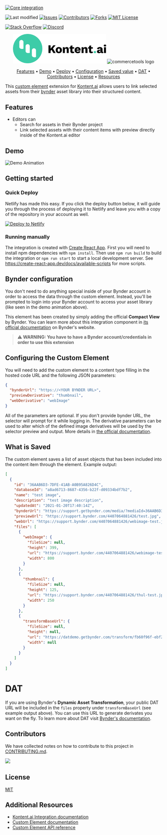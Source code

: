 [![Core integration][core-shield]](https://kontent.ai/integrations/bynder)

![Last modified][last-commit]
[![Issues][issues-shield]][issues-url]
[![Contributors][contributors-shield]][contributors-url]
[![Forks][forks-shield]][forks-url]
[![MIT License][license-shield]][license-url]

[![Stack Overflow][stack-shield]](https://stackoverflow.com/tags/kontent-ai)
[![Discord][discord-shield]](https://discord.gg/SKCxwPtevJ)

<p align="center">
<picture>
  <source media="(prefers-color-scheme: dark)" srcset="docs/kai-logo-hor-neg-rgb.svg">
  <img alt="Kontent.ai logo for dark/light scheme." src="docs/kai-logo-hor-pos-rgb.svg" width="300">
</picture>
<image src="docs/bynder_logo.png"
alt="commercetools logo" width="300">
</p>

<p align="center">
  <a href="#features">Features</a> •
  <a href="#demo">Demo</a> •
  <a href="#quick-deploy">Deploy</a> •
  <a href="#configuring-the-custom-element">Configuration</a> •
  <a href="#what-is-saved">Saved value</a> •
  <a href="#dat">DAT</a> •
  <a href="#contributors">Contributors</a> •
  <a href="#license">License</a> •
  <a href="#additional-resources">Resources</a>
</p>

This [custom element](https://kontent.ai/learn/tutorials/develop-apps/integrate/content-editing-extensions) extension for [Kontent.ai](https://kontent.ai) allows users to link selected assets from their [bynder](https://www.bynder.com/en/) asset library into their structured content.

## Features

- Editors can
  - Search for assets in their Bynder project
  - Link selected assets with their content items with preview directly inside of the Kontent.ai editor

## Demo

![Demo Animation][product-demo]

## Getting started

### Quick Deploy

Netlify has made this easy. If you click the deploy button below, it will guide you through the process of deploying it to Netlify and leave you with a copy of the repository in your account as well.

[![Deploy to Netlify](https://www.netlify.com/img/deploy/button.svg)](https://app.netlify.com/start/deploy?repository=https://github.com/kontent-ai/integration-bynder)

### Running manually

The integration is created with [Create React App](https://create-react-app.dev/). First you will need to install npm dependencies with `npm install`. Then use `npm run build` to build the integration or `npm run start` to start a local development server. See https://create-react-app.dev/docs/available-scripts for more scripts.

## Bynder configuration

You don't need to do anything special inside of your Bynder account in order to access the data through the custom element. Instead, you'll be prompted to login into your Bynder account to access your asset library (like seen in the demo animation above).

This element has been created by simply adding the official **Compact View** by Bynder. You can learn more about this integration component in [its official documentation](https://support.bynder.com/hc/en-us/articles/360014369640-Compact-View-overview-page) on Bynder's website.

> **⚠ WARNING: You have to have a Bynder account/credentials in order to use this extension**

## Configuring the Custom Element

You will need to add the custom element to a content type filling in the hosted code URL and the following JSON parameters:

```json
{
  "bynderUrl": "https://<YOUR BYNDER URL>",
  "previewDerivative": "thumbnail",
  "webDerivative": "webImage"
}
```

All of the parameters are optional.
If you don't provide bynder URL, the selector will prompt for it while logging in.
The derivative parameters can be used to alter which of the defined image derivatives will be used by the selector preview and output. More details in [the official documentation](https://support.bynder.com/hc/en-us/articles/360013871360#UUID-efe6ac1b-c1aa-62e5-f086-45cafead8b51).

## What is Saved

The custom element saves a list of asset objects that has been included into the content item through the element.
Example output:

```json
[
  {
    "id": "36AAB6D3-7DFE-41AB-A0B95A826D4C",
    "databaseId": "a8ad6713-8687-4356-b22f-d09334bdf7b2",
    "name": "test image",
    "description": "test image description",
    "updatedAt": "2021-01-20T17:40:14Z",
    "bynderUrl": "https://support.getbynder.com/media/?mediaId=36AAB6D3-7DFE-41AB-A0B95A826D4C",
    "previewUrl": "https://support.bynder.com/4407064881426/test.jpg",
    "webUrl": "https://support.bynder.com/4407064881426/webimage-test.jpg",
    "files": [
      {
        "webImage": {
          "fileSize": null,
          "height": 399,
          "url": "https://support.bynder.com/4407064881426/webimage-test.jpg",
          "width": 800
        }
      },
      {
        "thumbnail": {
          "fileSize": null,
          "height": 125,
          "url": "https://support.bynder.com/4407064881426/thul-test.jpg",
          "width": 250
        }
      },
      {
        "transformBaseUrl": {
          "fileSize": null,
          "height": null,
          "url": "https://datdemo.getbynder.com/transform/fb60f96f-ebf2-4a69-9ed8-8a828ef17283/Music",
          "width": null
        }
      }
    ]
  }
]
```

# DAT

If you are using Bynder's **Dynamic Asset Transformation**, your public DAT URL will be included in the `files` property under `transformBaseUrl` (see example output above). You can use this URL to generate derivates you want on the fly. To learn more about DAT visit [Bynder's documentation](https://support.bynder.com/hc/en-us/articles/360018559260-Dynamic-Asset-Transformations-DAT).

## Contributors

We have collected notes on how to contribute to this project in [CONTRIBUTING.md](CONTRIBUTING.md).

<a href="https://github.com/kontent-ai/integration-bynder/graphs/contributors">
  <img src="https://contrib.rocks/image?repo=kontent-ai/integration-bynder" />
</a>

## License

[MIT](https://tldrlegal.com/license/mit-license)

## Additional Resources

- [Kontent.ai Integration documentation](https://kontent.ai/learn/tutorials/develop-apps/integrate/integrations-overview)
- [Custom Element documentation](https://kontent.ai/learn/tutorials/develop-apps/integrate/content-editing-extensions)
- [Custom Element API reference](https://kontent.ai/learn/reference/custom-elements-js-api)

[last-commit]: https://img.shields.io/github/last-commit/kontent-ai/integration-bynder?style=for-the-badge
[contributors-shield]: https://img.shields.io/github/contributors/kontent-ai/integration-bynder.svg?style=for-the-badge
[contributors-url]: https://github.com/kontent-ai/integration-bynder/graphs/contributors
[forks-shield]: https://img.shields.io/github/forks/kontent-ai/integration-bynder.svg?style=for-the-badge
[forks-url]: https://github.com/kontent-ai/integration-bynder/network/members
[stars-shield]: https://img.shields.io/github/stars/kontent-ai/integration-bynder.svg?style=for-the-badge
[stars-url]: https://github.com/kontent-ai/integration-bynder/stargazers
[issues-shield]: https://img.shields.io/github/issues/kontent-ai/integration-bynder.svg?style=for-the-badge
[issues-url]: https://github.com/kontent-ai/integration-bynder/issues
[license-shield]: https://img.shields.io/github/license/kontent-ai/integration-bynder.svg?style=for-the-badge
[license-url]: https://github.com/kontent-ai/integration-bynder/blob/master/LICENSE
[core-shield]: https://img.shields.io/static/v1?label=&message=core%20integration&style=for-the-badge&color=FF5733
[stack-shield]: https://img.shields.io/badge/Stack%20Overflow-ASK%20NOW-FE7A16.svg?logo=stackoverflow&logoColor=white&style=for-the-badge
[discord-shield]: https://img.shields.io/discord/821885171984891914?label=Discord&logo=Discord&logoColor=white&style=for-the-badge
[product-demo]: docs/bynder.gif?raw=true
